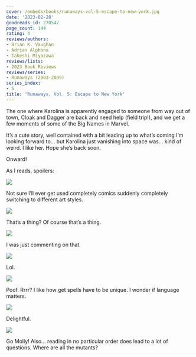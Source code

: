 ```yaml
---
cover: /embeds/books/runaways-vol-5-escape-to-new-york.jpg
date: '2023-02-28'
goodreads_id: 270547
page_count: 144
rating: 4
reviews/authors:
- Brian K. Vaughan
- Adrian Alphona
- Takeshi Miyazawa
reviews/lists:
- 2023 Book Reviews
reviews/series:
- Runaways (2003-2009)
series_index:
- 5
title: 'Runaways, Vol. 5: Escape to New York'
---
```

The one where Karolina is apparently engaged to someone from way out of town, Cloak and Dagger are back and need help (field trip!), and we get a few moments of some of the Big Names in Marvel. 

It’s a cute story, well contained with a bit leading up to what’s coming I’m looking forward to… but Karolina just vanishing into space was… kind of weird. I like her. Hope she’s back soon. 

Onward!

<!--more-->

As I reads, spoilers:

![](/embeds/books/attachments/runaways-v5-5b1db1.png)

Not sure I’ll ever get used completely comics suddenly completely switching to different art styles. 

![](/embeds/books/attachments/runaways-v5-49aae5.png)

That’s a thing? Of course that’s a thing. 

![](/embeds/books/attachments/runaways-v5-a1b291.png)

I was just commenting on that. 

![](/embeds/books/attachments/runaways-v5-2adc3c.png)

Lol. 

![](/embeds/books/attachments/runaways-v5-8f53df.png)

Poof. Rrrr? I like how get spells have to be unique. I wonder if language matters. 

![](/embeds/books/attachments/runaways-v5-8fb4ab.png)

Delightful. 

![](/embeds/books/attachments/runaways-v5-5810a4.png)

Go Molly! Also… reading in no particular order does lead to a lot of questions. Where are all the mutants?


